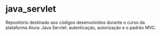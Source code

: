 # java_servlet

Repositório destinado aos códigos desenvolvidos durante o curso da plataforma Alura: Java Servlet: autenticação, autorização e o padrão MVC.
